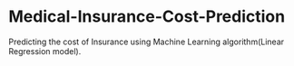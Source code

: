 # Medical-Insurance-Cost-Prediction
Predicting the cost of Insurance using Machine Learning algorithm(Linear Regression model).
